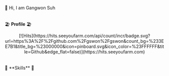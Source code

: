 👋  Hi, I am Gangwon Suh
<br/>
<br/>
<br/>
🏖️  **Profile**  🏖️  
<div align=center>   
[![Hits](https://hits.seeyoufarm.com/api/count/incr/badge.svg?url=https%3A%2F%2Fgithub.com%2Fgswon%2Fgswon&count_bg=%233EE7B1&title_bg=%23000000&icon=pinboard.svg&icon_color=%23FFFFFF&title=Github&edge_flat=false)](https://hits.seeyoufarm.com)
</div>
<br/>
<br/>
📙  **Skills**  📙
